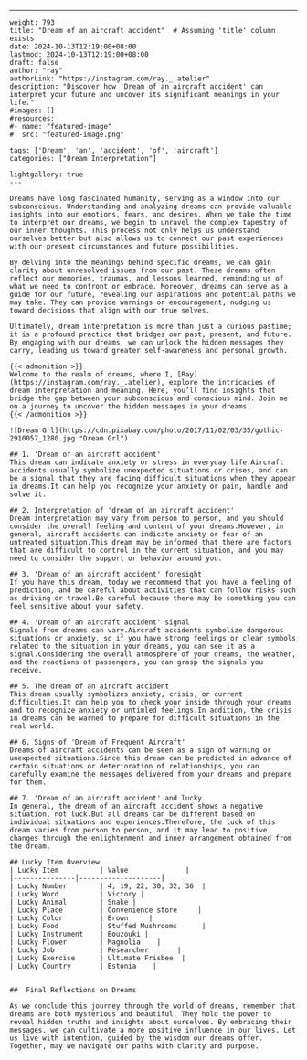 ---
    weight: 793
    title: "Dream of an aircraft accident"  # Assuming 'title' column exists
    date: 2024-10-13T12:19:00+08:00
    lastmod: 2024-10-13T12:19:00+08:00
    draft: false
    author: "ray"
    authorLink: "https://instagram.com/ray._.atelier"
    description: "Discover how 'Dream of an aircraft accident' can interpret your future and uncover its significant meanings in your life."
    #images: []
    #resources:
    #- name: "featured-image"
    #  src: "featured-image.png"
    
    tags: ['Dream', 'an', 'accident', 'of', 'aircraft']
    categories: ["Dream Interpretation"]
    
    lightgallery: true
    ---
    
    Dreams have long fascinated humanity, serving as a window into our subconscious. Understanding and analyzing dreams can provide valuable insights into our emotions, fears, and desires. When we take the time to interpret our dreams, we begin to unravel the complex tapestry of our inner thoughts. This process not only helps us understand ourselves better but also allows us to connect our past experiences with our present circumstances and future possibilities.
    
    By delving into the meanings behind specific dreams, we can gain clarity about unresolved issues from our past. These dreams often reflect our memories, traumas, and lessons learned, reminding us of what we need to confront or embrace. Moreover, dreams can serve as a guide for our future, revealing our aspirations and potential paths we may take. They can provide warnings or encouragement, nudging us toward decisions that align with our true selves.
    
    Ultimately, dream interpretation is more than just a curious pastime; it is a profound practice that bridges our past, present, and future. By engaging with our dreams, we can unlock the hidden messages they carry, leading us toward greater self-awareness and personal growth.
    
    {{< admonition >}}
    Welcome to the realm of dreams, where I, [Ray](https://instagram.com/ray._.atelier), explore the intricacies of dream interpretation and meaning. Here, you’ll find insights that bridge the gap between your subconscious and conscious mind. Join me on a journey to uncover the hidden messages in your dreams.
    {{< /admonition >}}
    
    ![Dream Grl](https://cdn.pixabay.com/photo/2017/11/02/03/35/gothic-2910057_1280.jpg "Dream Grl")
    
    ## 1. 'Dream of an aircraft accident'
    This dream can indicate anxiety or stress in everyday life.Aircraft accidents usually symbolize unexpected situations or crises, and can be a signal that they are facing difficult situations when they appear in dreams.It can help you recognize your anxiety or pain, handle and solve it.
    
    ## 2. Interpretation of 'dream of an aircraft accident'
    Dream interpretation may vary from person to person, and you should consider the overall feeling and content of your dreams.However, in general, aircraft accidents can indicate anxiety or fear of an untreated situation.This dream may be informed that there are factors that are difficult to control in the current situation, and you may need to consider the support or behavior around you.
    
    ## 3. 'Dream of an aircraft accident' foresight
    If you have this dream, today we recommend that you have a feeling of prediction, and be careful about activities that can follow risks such as driving or travel.Be careful because there may be something you can feel sensitive about your safety.
    
    ## 4. 'Dream of an aircraft accident' signal
    Signals from dreams can vary.Aircraft accidents symbolize dangerous situations or anxiety, so if you have strong feelings or clear symbols related to the situation in your dreams, you can see it as a signal.Considering the overall atmosphere of your dreams, the weather, and the reactions of passengers, you can grasp the signals you receive.
    
    ## 5. The dream of an aircraft accident
    This dream usually symbolizes anxiety, crisis, or current difficulties.It can help you to check your inside through your dreams and to recognize anxiety or untimled feelings.In addition, the crisis in dreams can be warned to prepare for difficult situations in the real world.
    
    ## 6. Signs of 'Dream of Frequent Aircraft'
    Dreams of aircraft accidents can be seen as a sign of warning or unexpected situations.Since this dream can be predicted in advance of certain situations or deterioration of relationships, you can carefully examine the messages delivered from your dreams and prepare for them.
    
    ## 7. 'Dream of an aircraft accident' and lucky
    In general, the dream of an aircraft accident shows a negative situation, not luck.But all dreams can be different based on individual situations and experiences.Therefore, the luck of this dream varies from person to person, and it may lead to positive changes through the enlightenment and inner arrangement obtained from the dream.
    
    ## Lucky Item Overview
    | Lucky Item          | Value              |
    |---------------|--------------------|
    | Lucky Number        | 4, 19, 22, 30, 32, 36  |
    | Lucky Word          | Victory |
    | Lucky Animal        | Snake |
    | Lucky Place         | Convenience store     |
    | Lucky Color         | Brown     |
    | Lucky Food          | Stuffed Mushrooms      |
    | Lucky Instrument    | Bouzouki |
    | Lucky Flower        | Magnolia    |
    | Lucky Job           | Researcher       |
    | Lucky Exercise      | Ultimate Frisbee  |
    | Lucky Country       | Estonia    |
    
    
    ##  Final Reflections on Dreams
    
    As we conclude this journey through the world of dreams, remember that dreams are both mysterious and beautiful. They hold the power to reveal hidden truths and insights about ourselves. By embracing their messages, we can cultivate a more positive influence in our lives. Let us live with intention, guided by the wisdom our dreams offer. Together, may we navigate our paths with clarity and purpose.
    